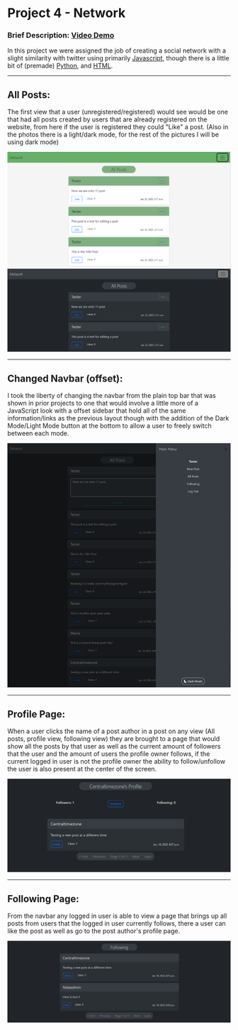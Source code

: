# Project 4 - Network
### Brief Description:  [Video Demo](https://youtu.be/TJh0Yw5T5v8)
In this project we were assigned the job of creating a social network with a slight similarity with twitter using primarily [Javascript](https://en.wikipedia.org/wiki/JavaScript), though there is a little bit of (premade) [Python](https://en.wikipedia.org/wiki/Python_(programming_language)), and [HTML](https://en.wikipedia.org/wiki/HTML).

---

## All Posts:
The first view that a user (unregistered/registered) would see would be one that had all posts created by users that are already registered on the website, from here if the user is registered they could "Like" a post. (Also in the photos there is a light/dark mode, for the rest of the pictures I will be using dark mode)

![All Posts (LightMode)](/network/README_imgs/All_posts_light.png)
![All Posts (DarkMode)](/network/README_imgs/All_posts_dark.png)

---

## Changed Navbar (offset):
I took the liberty of changing the navbar from the plain top bar that was shown in prior projects to one that would involve a little more of a JavaScript look with a offset sidebar that hold all of the same information/links as the previous layout though with the addition of the Dark Mode/Light Mode button at the bottom to allow a user to freely switch between each mode.

![New Navbar](/network/README_imgs/New_navbar.png)

---

## Profile Page:
When a user clicks the name of a post author in a post on any view (All posts, profile view, following view) they are brought to a page that would show all the posts by that user as well as the current amount of followers that the user and the amount of users the profile owner follows, if the current logged in user is not the profile owner the ability to follow/unfollow the user is also present at the center of the screen.

![Profile Page](/network/README_imgs/Profile_page.png)

---

## Following Page:
From the navbar any logged in user is able to view a page that brings up all posts from users that the logged in user currently follows, there a user can like the post as well as go to the post author's profile page.

![Following Page](/network/README_imgs/Following_page.png)
